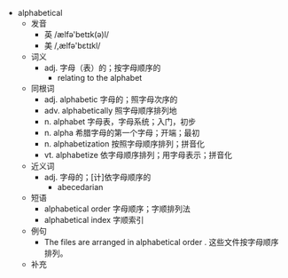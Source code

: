 - alphabetical
  - 发音
    - 英 /ælfə'betɪk(ə)l/
    - 美 /,ælfə'bɛtɪkl/
  - 词义
    - adj. 字母（表）的；按字母顺序的
      - relating to the alphabet
  - 同根词
    - adj. alphabetic 字母的；照字母次序的
    - adv. alphabetically 照字母顺序排列地
    - n. alphabet 字母表，字母系统；入门，初步
    - n. alpha 希腊字母的第一个字母；开端；最初
    - n. alphabetization 按照字母顺序排列；拼音化
    - vt. alphabetize 依字母顺序排列；用字母表示；拼音化
  - 近义词
    - adj. 字母的；[计]依字母顺序的
      - abecedarian
  - 短语
    - alphabetical order 字母顺序；字顺排列法
    - alphabetical index 字顺索引
  - 例句
    - The files are arranged in alphabetical order . 这些文件按字母顺序排列。
  - 补充